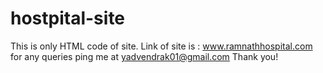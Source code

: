 # hostpital-site

This is only HTML code of site.
Link of site is : www.ramnathhospital.com
for any queries ping me at yadvendrak01@gmail.com
Thank you!
